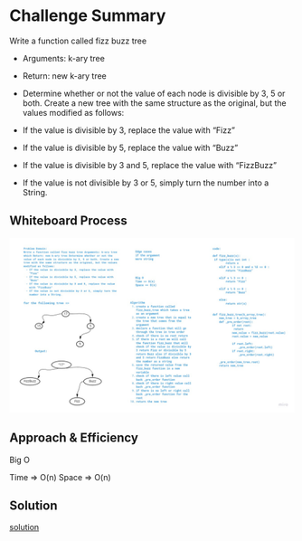 # Challenge Summary

Write a function called fizz buzz tree

* Arguments: k-ary tree

* Return: new k-ary tree

* Determine whether or not the value of each node is divisible by 3, 5 or both. Create a new tree with the same structure as the original, but the values modified as follows:

* If the value is divisible by 3, replace the value with “Fizz”

* If the value is divisible by 5, replace the value with “Buzz”

* If the value is divisible by 3 and 5, replace the value with “FizzBuzz”

* If the value is not divisible by 3 or 5, simply turn the number into a String.

## Whiteboard Process

![img](fizzBuzz.jpg)

## Approach & Efficiency

Big O

Time => O(n)
Space => O(n)


## Solution

[solution](tree_fizz_buzz.py)